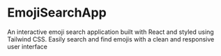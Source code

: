 # EmojiSearchApp
An interactive emoji search application built with React and styled using Tailwind CSS. Easily search and find emojis with a clean and responsive user interface
